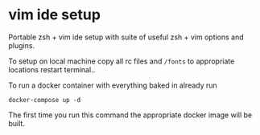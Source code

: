 # vim ide setup
Portable zsh + vim ide setup with suite of useful zsh + vim options and plugins.

To setup on local machine copy all rc files and  `/fonts` to appropriate locations restart terminal..

To run a docker container with everything baked in already run 

```docker-compose up -d```

The first time you run this command the appropriate docker image will be built.
